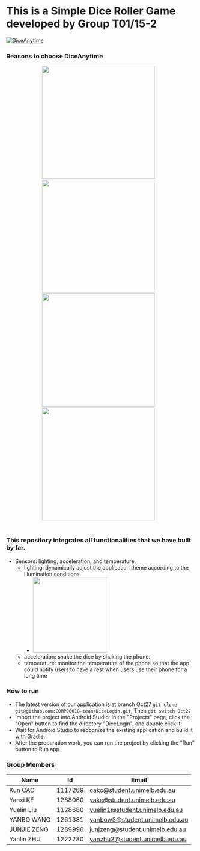 # This is a Simple Dice Roller Game developed by Group T01/15-2
[![DiceAnytime](https://tva1.sinaimg.cn/large/008vxvgGgy1h7r1ai7q11j30zk0l340n.jpg)](https://www.youtube.com/watch?v=Ko75UJjmvjM "DiceAnytime")

###  Reasons to choose DiceAnytime
<div align='center'>
<img src=https://tva1.sinaimg.cn/large/008vxvgGgy1h7r0nd06qqj31hb0u0q5u.jpg width='300'>&emsp; 
<img src=https://tva1.sinaimg.cn/large/008vxvgGgy1h7r0nbkthcj31hs0u0q5s.jpg width='300'>&emsp; 
<img src=https://tva1.sinaimg.cn/large/008vxvgGgy1h7r0mgxvi6j31h70u0dla.jpg width='300'>&emsp;
<img src=https://tva1.sinaimg.cn/large/008vxvgGgy1h7r0vli3euj31h70u0whr.jpg width="300">&emsp;
</div><br> 

### This repository integrates all functionalities that we have built by far.   

- Sensors: lighting, acceleration, and temperature.
    - lighting: dynamically adjust the application theme according to the illumination conditions. 
        - <img src= https://tva1.sinaimg.cn/large/008vxvgGgy1h7r0nuw2tqj30xo0u0tbo.jpg height="200">
    - acceleration: shake the dice by shaking the phone.
    - temperature: monitor the temperature of the phone so that the app could notify users to have a rest when users use their phone for a long time

### How to run
- The latest version of our application is at branch Oct27
`git clone git@github.com:COMP90018-team/DiceLogin.git`, Then `git switch Oct27 `
- Import the project into Android Studio: In the "Projects" page, click the "Open" button to find the directory "DiceLogin", and double click it.
- Wait for Android Studio to recognize the existing application and build it with Gradle. 
- After the preparation work, you can run the project by clicking the "Run" button to Run app.



### Group Members 
| Name | Id | Email |
|---|----|----|
|Kun CAO|1117269|cakc@student.unimelb.edu.au |
|Yanxi KE|1288060|yake@student.unimelb.edu.au |
|Yuelin Liu  | 1128680   |yuelin1@student.unimelb.edu.au |
|YANBO WANG  | 1261381   |yanbow3@student.unimelb.edu.au |
|JUNJIE ZENG | 1289996   |junjzeng@student.unimelb.edu.au|
|Yanlin ZHU  | 1222280   |yanzhu2@student.unimelb.edu.au|
